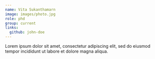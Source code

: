 ```yaml
---
name: Vita Sukanthamarn
image: images/photo.jpg
role: phd
group: current
links:
  github: john-doe
---
```


Lorem ipsum dolor sit amet, consectetur adipiscing elit, sed do eiusmod tempor incididunt ut labore et dolore magna aliqua.
